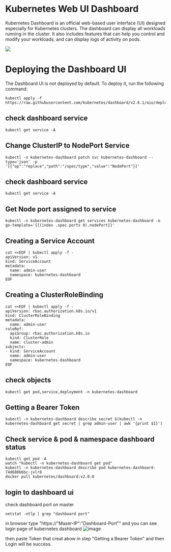 # Kubernetes Web UI Dashboard
Kubernetes Dashboard is an official web-based user interface (UI) designed especially for Kubernetes clusters. The dashboard can display all workloads running in the cluster. It also includes features that can help you control and modify your workloads, and can display logs of activity on pods.

<img src="https://d33wubrfki0l68.cloudfront.net/349824f68836152722dab89465835e604719caea/6e0b7/images/docs/ui-dashboard.png">

# Deploying the Dashboard UI
The Dashboard UI is not deployed by default. To deploy it, run the following command:

```
kubectl apply -f https://raw.githubusercontent.com/kubernetes/dashboard/v2.6.1/aio/deploy/recommended.yaml
```
## check dashboard service

```
kubectl get service -A
```
## Change ClusterIP to NodePort Service

```
kubectl -n kubernetes-dashboard patch svc kubernetes-dashboard --type='json' -p '[{"op":"replace","path":"/spec/type","value":"NodePort"}]'
```
## check dashboard service

```
kubectl get service -A
```

## Get Node port assigned to service

```
kubectl -n kubernetes-dashboard get services kubernetes-dashboard -o go-template='{{(index .spec.ports 0).nodePort}}'
```

## Creating a Service Account
```
cat <<EOF | kubectl apply -f -
apiVersion: v1
kind: ServiceAccount
metadata:
  name: admin-user
  namespace: kubernetes-dashboard
EOF
```

## Creating a ClusterRoleBinding
```
cat <<EOF | kubectl apply -f -
apiVersion: rbac.authorization.k8s.io/v1
kind: ClusterRoleBinding
metadata:
  name: admin-user
roleRef:
  apiGroup: rbac.authorization.k8s.io
  kind: ClusterRole
  name: cluster-admin
subjects:
- kind: ServiceAccount
  name: admin-user
  namespace: kubernetes-dashboard
EOF
```

## check objects
```
kubectl get pod,service,deployment -n kubernetes-dashboard
```
## Getting a Bearer Token

```
kubectl -n kubernetes-dashboard describe secret $(kubectl -n kubernetes-dashboard get secret | grep admin-user | awk '{print $1}')
```


## Check service & pod & namespace dashboard status
```
kubectl get pod -A
watch "kubectl -n kubernetes-dashboard get pod"
kubectl -n kubernetes-dashboard describe pod kubernetes-dashboard-74d688b6bc-jvlr8
docker pull kubernetes/dashboard:v2.0.0
```

## login to dashboard ui
check dashboard port on master
```
netstat -ntlp | grep "dashboard port"
```
in browser type "https://"Maser-IP":"Dashboard-Port""
and you can see login page of kubernetes dashboard
![image](https://user-images.githubusercontent.com/57698853/195895156-3c58cb87-b334-44af-a784-68b76e027154.png)

then paste Token that creat abow in step "Getting a Bearer Token"
and then Login will be success.
